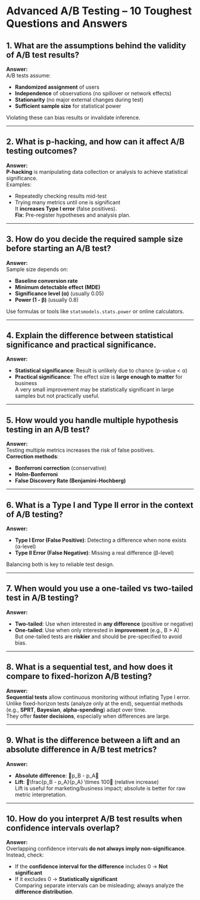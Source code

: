 # Advanced A/B Testing – 10 Toughest Questions and Answers

## 1. What are the assumptions behind the validity of A/B test results?
**Answer:**  
A/B tests assume:
- **Randomized assignment** of users
- **Independence** of observations (no spillover or network effects)
- **Stationarity** (no major external changes during test)
- **Sufficient sample size** for statistical power

Violating these can bias results or invalidate inference.

---

## 2. What is p-hacking, and how can it affect A/B testing outcomes?
**Answer:**  
**P-hacking** is manipulating data collection or analysis to achieve statistical significance.  
Examples:
- Repeatedly checking results mid-test
- Trying many metrics until one is significant  
It **increases Type I error** (false positives).  
**Fix**: Pre-register hypotheses and analysis plan.

---

## 3. How do you decide the required sample size before starting an A/B test?
**Answer:**  
Sample size depends on:
- **Baseline conversion rate**
- **Minimum detectable effect (MDE)**
- **Significance level (α)** (usually 0.05)
- **Power (1 - β)** (usually 0.8)

Use formulas or tools like `statsmodels.stats.power` or online calculators.

---

## 4. Explain the difference between statistical significance and practical significance.
**Answer:**  
- **Statistical significance**: Result is unlikely due to chance (p-value < α)
- **Practical significance**: The effect size is **large enough to matter** for business  
A very small improvement may be statistically significant in large samples but not practically useful.

---

## 5. How would you handle multiple hypothesis testing in an A/B test?
**Answer:**  
Testing multiple metrics increases the risk of false positives.  
**Correction methods**:
- **Bonferroni correction** (conservative)
- **Holm-Bonferroni**
- **False Discovery Rate (Benjamini-Hochberg)**

---

## 6. What is a Type I and Type II error in the context of A/B testing?
**Answer:**  
- **Type I Error (False Positive)**: Detecting a difference when none exists (α-level)
- **Type II Error (False Negative)**: Missing a real difference (β-level)

Balancing both is key to reliable test design.

---

## 7. When would you use a one-tailed vs two-tailed test in A/B testing?
**Answer:**  
- **Two-tailed**: Use when interested in **any difference** (positive or negative)
- **One-tailed**: Use when only interested in **improvement** (e.g., B > A)  
But one-tailed tests are **riskier** and should be pre-specified to avoid bias.

---

## 8. What is a sequential test, and how does it compare to fixed-horizon A/B testing?
**Answer:**  
**Sequential tests** allow continuous monitoring without inflating Type I error.  
Unlike fixed-horizon tests (analyze only at the end), sequential methods (e.g., **SPRT**, **Bayesian**, **alpha-spending**) adapt over time.  
They offer **faster decisions**, especially when differences are large.

---

## 9. What is the difference between a lift and an absolute difference in A/B test metrics?
**Answer:**  
- **Absolute difference**: p_B - p_A
- **Lift**: \frac{p_B - p_A}{p_A} \times 100 (relative increase)  
Lift is useful for marketing/business impact; absolute is better for raw metric interpretation.

---

## 10. How do you interpret A/B test results when confidence intervals overlap?
**Answer:**  
Overlapping confidence intervals **do not always imply non-significance**.  
Instead, check:
- If the **confidence interval for the difference** includes 0 → **Not significant**
- If it excludes 0 → **Statistically significant**  
Comparing separate intervals can be misleading; always analyze the **difference distribution**.
